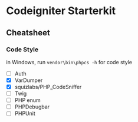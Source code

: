 # Codeigniter Starterkit

## Cheatsheet

### Code Style
in Windows, run `vendor\bin\phpcs -h` for code style

* [ ] Auth
* [X] VarDumper
* [X] squizlabs/PHP_CodeSniffer
* [ ] Twig
* [ ] PHP enum
* [ ] PHPDebugbar
* [ ] PHPUnit
